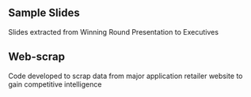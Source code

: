 ## Sample Slides 
Slides extracted from Winning Round Presentation to Executives 

## Web-scrap
Code developed to scrap data from major application retailer website to gain competitive intelligence
